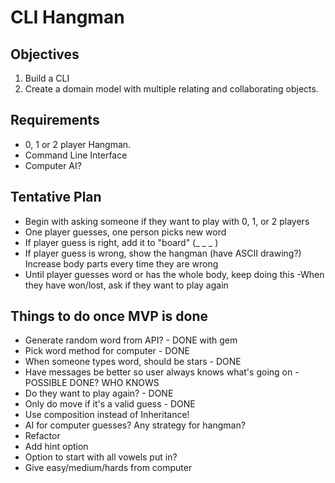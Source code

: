 # CLI Hangman

## Objectives

1. Build a CLI
2. Create a domain model with multiple relating and collaborating objects.

## Requirements
  - 0, 1 or 2 player Hangman.
  - Command Line Interface
  - Computer AI?

## Tentative Plan
 - Begin with asking someone if they want to play with 0, 1, or 2 players
 - One player guesses, one person picks new word
 - If player guess is right, add it to "board" (_ _ _ )
 - If player guess is wrong, show the hangman (have ASCII drawing?) Increase body parts every time they are wrong
 - Until player guesses word or has the whole body, keep doing this
  -When they have won/lost, ask if they want to play again

## Things to do once MVP is done
- Generate random word from API? - DONE with gem
- Pick word method for computer - DONE
- When someone types word, should be stars - DONE
- Have messages be better so user always knows what's going on - POSSIBLE DONE? WHO KNOWS
- Do they want to play again? - DONE
- Only do move if it's a valid guess - DONE
- Use composition instead of Inheritance!
- AI for computer guesses? Any strategy for hangman?
- Refactor  
- Add hint option
- Option to start with all vowels put in?
- Give easy/medium/hards from computer
